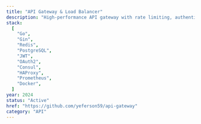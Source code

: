 ```yaml
---
title: "API Gateway & Load Balancer"
description: "High-performance API gateway with rate limiting, authentication, caching, and intelligent load balancing. Built for enterprise-scale traffic."
stack:
  [
    "Go",
    "Gin",
    "Redis",
    "PostgreSQL",
    "JWT",
    "OAuth2",
    "Consul",
    "HAProxy",
    "Prometheus",
    "Docker",
  ]
year: 2024
status: "Active"
href: "https://github.com/yeferson59/api-gateway"
category: "API"
---
```

